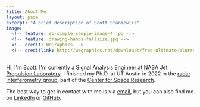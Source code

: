 ```yaml
---
title: About Me
layout: page
excerpt: "A brief description of Scott Staniewicz"
image:
  <!-- feature: so-simple-sample-image-4.jpg -->
  <!-- feature: drawing-hands-fullsize.jpg -->
  <!-- credit: WeGraphics -->
  <!-- creditlink: http://wegraphics.net/downloads/free-ultimate-blurred-background-pack/ -->
---
```



Hi, I'm Scott.
I'm currently a Signal Analysis Engineer at NASA [Jet Propulsion Laboratory](https://communicationstrackingradar.jpl.nasa.gov/sections/sec-334/).
I finished my Ph.D. at UT Austin in 2022 in the [radar interferometry group](http://sites.utexas.edu/annchen/), part of the [Center for Space Research](https://www.csr.utexas.edu/).


The best way to get in contact with me is via [email](mailto:scott.stanie@gmail.com), but you can also find me on [LinkedIn](https://www.linkedin.com/pub/scott-staniewicz) or [GitHub](https://github.com/scottstanie).


